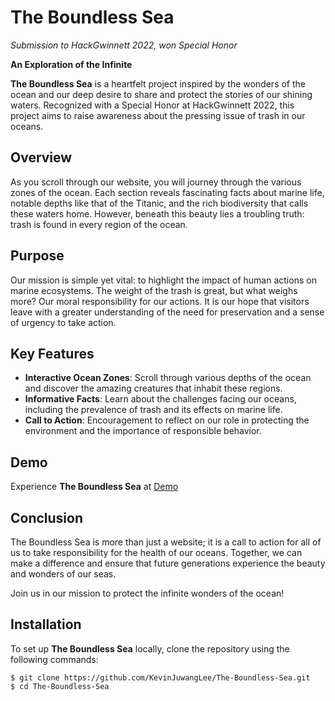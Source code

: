 # The Boundless Sea
_Submission to HackGwinnett 2022, won Special Honor_

**An Exploration of the Infinite**

**The Boundless Sea** is a heartfelt project inspired by the wonders of the ocean and our deep desire to share and protect the stories of our shining waters. Recognized with a Special Honor at HackGwinnett 2022, this project aims to raise awareness about the pressing issue of trash in our oceans.

## Overview

As you scroll through our website, you will journey through the various zones of the ocean. Each section reveals fascinating facts about marine life, notable depths like that of the Titanic, and the rich biodiversity that calls these waters home. However, beneath this beauty lies a troubling truth: trash is found in every region of the ocean.

## Purpose

Our mission is simple yet vital: to highlight the impact of human actions on marine ecosystems. The weight of the trash is great, but what weighs more? Our moral responsibility for our actions. It is our hope that visitors leave with a greater understanding of the need for preservation and a sense of urgency to take action.

## Key Features

- **Interactive Ocean Zones**: Scroll through various depths of the ocean and discover the amazing creatures that inhabit these regions.
- **Informative Facts**: Learn about the challenges facing our oceans, including the prevalence of trash and its effects on marine life.
- **Call to Action**: Encouragement to reflect on our role in protecting the environment and the importance of responsible behavior.

## Demo
Experience **The Boundless Sea** at [Demo](https://the-boundless-sea.glitch.me/)

## Conclusion

The Boundless Sea is more than just a website; it is a call to action for all of us to take responsibility for the health of our oceans. Together, we can make a difference and ensure that future generations experience the beauty and wonders of our seas.

Join us in our mission to protect the infinite wonders of the ocean!

## Installation

To set up **The Boundless Sea** locally, clone the repository using the following commands:
```
$ git clone https://github.com/KevinJuwangLee/The-Boundless-Sea.git
$ cd The-Boundless-Sea
```
